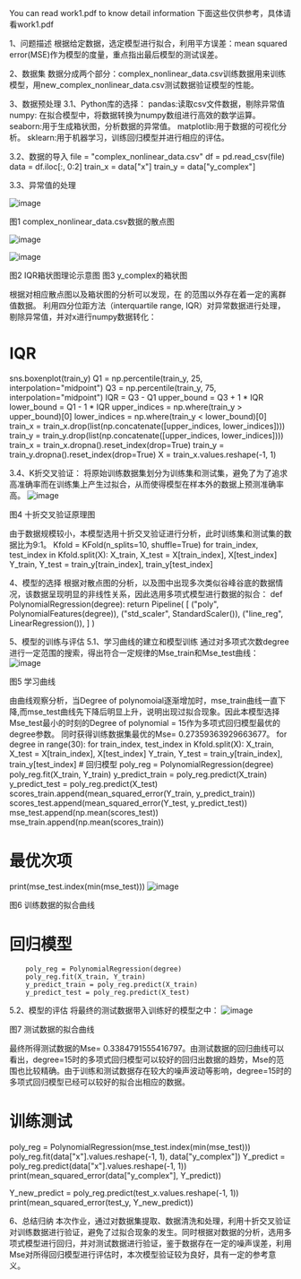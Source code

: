 You can read work1.pdf to know detail information
下面这些仅供参考，具体请看work1.pdf

1、问题描述
根据给定数据，选定模型进行拟合，利用平方误差：mean squared error(MSE)作为模型的度量，重点指出最后模型的测试误差。 

2、数据集
数据分成两个部分：complex_nonlinear_data.csv训练数据用来训练模型，用new_complex_nonlinear_data.csv测试数据验证模型的性能。

3、数据预处理
3.1、Python库的选择：
	pandas:读取csv文件数据，剔除异常值
	numpy: 在拟合模型中，将数据转换为numpy数组进行高效的数学运算。
	seaborn:用于生成箱状图，分析数据的异常值。
  	matplotlib:用于数据的可视化分析。
	sklearn:用于机器学习，训练回归模型并进行相应的评估。

3.2、数据的导入
file = "complex_nonlinear_data.csv"
df = pd.read_csv(file)
data = df.iloc[:, 0:2]
train_x = data["x"]
train_y = data["y_complex"]

3.3、异常值的处理

![image](https://github.com/JackInfinityXiao/MachineLearingWork/assets/165129275/172dcfca-3afe-4938-a687-5f0f84f652f6)


图1 complex_nonlinear_data.csv数据的散点图



![image](https://github.com/JackInfinityXiao/MachineLearingWork/assets/165129275/f38bb6b4-48f2-43d2-88d9-f1ce7bda4ee8)

![image](https://github.com/JackInfinityXiao/MachineLearingWork/assets/165129275/a6d43ae8-b501-40fa-b435-a0a48f72c31b)



  
图2 IQR箱状图理论示意图                    图3 y_complex的箱状图

根据对相应散点图以及箱状图的分析可以发现，在 的范围以外存在着一定的离群值数据。
利用四分位距方法（interquartile range, IQR）对异常数据进行处理，剔除异常值，并对x进行numpy数据转化：
# IQR
sns.boxenplot(train_y)
Q1 = np.percentile(train_y, 25, interpolation="midpoint")
Q3 = np.percentile(train_y, 75, interpolation="midpoint")
IQR = Q3 - Q1
upper_bound = Q3 + 1 * IQR
lower_bound = Q1 - 1 * IQR
upper_indices = np.where(train_y > upper_bound)[0]
lower_indices = np.where(train_y < lower_bound)[0]
train_x = train_x.drop(list(np.concatenate([upper_indices, lower_indices])))
train_y = train_y.drop(list(np.concatenate([upper_indices, lower_indices])))
train_x = train_x.dropna().reset_index(drop=True)
train_y = train_y.dropna().reset_index(drop=True)
X = train_x.values.reshape(-1, 1)










3.4、K折交叉验证：
将原始训练数据集划分为训练集和测试集，避免了为了追求高准确率而在训练集上产生过拟合，从而使得模型在样本外的数据上预测准确率高。
   ![image](https://github.com/JackInfinityXiao/MachineLearingWork/assets/165129275/92bbb16c-ed88-4b4d-be14-cf94911e5f15)

图4 十折交叉验证原理图

由于数据规模较小，本模型选用十折交叉验证进行分析，此时训练集和测试集的数据比为9:1。
Kfold = KFold(n_splits=10, shuffle=True)
for train_index, test_index in Kfold.split(X):
X_train, X_test = X[train_index], X[test_index]
Y_train, Y_test = train_y[train_index], train_y[test_index]

4、模型的选择
根据对散点图的分析，以及图中出现多次类似谷峰谷底的数据情况，该数据呈现明显的非线性关系，因此选用多项式模型进行数据的拟合：
def PolynomialRegression(degree):
    return Pipeline(
        [
            ("poly", PolynomialFeatures(degree)),
            ("std_scaler", StandardScaler()),
            ("line_reg", LinearRegression()),
        ]
    )

5、模型的训练与评估
5.1、学习曲线的建立和模型训练
通过对多项式次数degree进行一定范围的搜索，得出符合一定规律的Mse_train和Mse_test曲线：
 ![image](https://github.com/JackInfinityXiao/MachineLearingWork/assets/165129275/9e80d301-2f24-4ff7-a428-0b72bc0d10cb)


图5 学习曲线

由曲线观察分析，当Degree of polynomoial逐渐增加时，mse_train曲线一直下降,而mse_test曲线先下降后明显上升，说明出现过拟合现象。因此本模型选择Mse_test最小的时刻的Degree of polynomial = 15作为多项式回归模型最优的degree参数。
同时获得训练数据集最优的Mse= 0.27359363929663677。
for degree in range(30):
    for train_index, test_index in Kfold.split(X):
        X_train, X_test = X[train_index], X[test_index]
        Y_train, Y_test = train_y[train_index], train_y[test_index]
        # 回归模型
        poly_reg = PolynomialRegression(degree)
        poly_reg.fit(X_train, Y_train)
        y_predict_train = poly_reg.predict(X_train)
        y_predict_test = poly_reg.predict(X_test)
        scores_train.append(mean_squared_error(Y_train, y_predict_train))
        scores_test.append(mean_squared_error(Y_test, y_predict_test))
    mse_test.append(np.mean(scores_test))
    mse_train.append(np.mean(scores_train))
# 最优次项
print(mse_test.index(min(mse_test)))
 ![image](https://github.com/JackInfinityXiao/MachineLearingWork/assets/165129275/6b18da7b-fba4-4438-b311-6ec3280c9aec)


图6 训练数据的拟合曲线

# 回归模型
        poly_reg = PolynomialRegression(degree)
        poly_reg.fit(X_train, Y_train)
        y_predict_train = poly_reg.predict(X_train)
        y_predict_test = poly_reg.predict(X_test)

5.2、模型的评估
将最终的测试数据带入训练好的模型之中：
 ![image](https://github.com/JackInfinityXiao/MachineLearingWork/assets/165129275/d7626d12-bb4b-402c-b1ea-7afde1e852dd)


图7 测试数据的拟合曲线

最终所得测试数据的Mse= 0.3384791555416797。由测试数据的回归曲线可以看出，degree=15时的多项式回归模型可以较好的回归出数据的趋势，Mse的范围也比较精确。由于训练和测试数据存在较大的噪声波动等影响，degree=15时的多项式回归模型已经可以较好的拟合出相应的数据。
# 训练测试
poly_reg = PolynomialRegression(mse_test.index(min(mse_test)))
poly_reg.fit(data["x"].values.reshape(-1, 1), data["y_complex"])
Y_predict = poly_reg.predict(data["x"].values.reshape(-1, 1))
print(mean_squared_error(data["y_complex"], Y_predict))

Y_new_predict = poly_reg.predict(test_x.values.reshape(-1, 1))
print(mean_squared_error(test_y, Y_new_predict))

6、总结归纳
本次作业，通过对数据集提取、数据清洗和处理，利用十折交叉验证对训练数据进行验证，避免了过拟合现象的发生。同时根据对数据的分析，选用多项式模型进行回归，并对测试数据进行验证，鉴于数据存在一定的噪声误差，利用Mse对所得回归模型进行评估时，本次模型验证较为良好，具有一定的参考意义。
